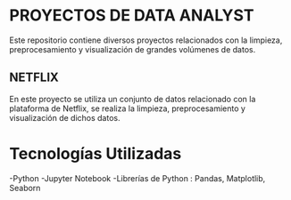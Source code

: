 # PROYECTOS DE DATA ANALYST
Este repositorio contiene diversos proyectos relacionados con la limpieza, preprocesamiento y visualización de grandes volúmenes de datos.

## NETFLIX
En este proyecto se utiliza un conjunto de datos relacionado con la plataforma de Netflix, se realiza la limpieza, preprocesamiento y visualización de dichos datos.

# Tecnologías Utilizadas
-Python
-Jupyter Notebook
-Librerías de Python : Pandas, Matplotlib, Seaborn
